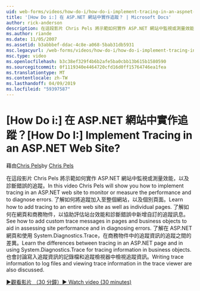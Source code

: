 ```yaml
---
uid: web-forms/videos/how-do-i/how-do-i-implement-tracing-in-an-aspnet-web-site
title: '[How Do i:] 在 ASP.NET 網站中實作追蹤？ | Microsoft Docs'
author: rick-anderson
description: 在這段影片 Chris Pels 將示範如何實作 ASP.NET 網站中監視或測量效能，以及診斷錯誤的追蹤。 了解如何...
ms.author: riande
ms.date: 11/05/2007
ms.assetid: b3abbbef-ddac-4c8e-a068-5bab31db5931
msc.legacyurl: /web-forms/videos/how-do-i/how-do-i-implement-tracing-in-an-aspnet-web-site
msc.type: video
ms.openlocfilehash: b3c38ef329f4b6b2afe5ba0cbb13b615b1580590
ms.sourcegitcommit: 0f1119340e4464720cfd16d0ff15764746ea1fea
ms.translationtype: MT
ms.contentlocale: zh-TW
ms.lasthandoff: 04/09/2019
ms.locfileid: "59397587"
---
```

# <a name="how-do-i--implement-tracing-in-an-aspnet-web-site"></a><span data-ttu-id="62f25-105">[How Do i:] 在 ASP.NET 網站中實作追蹤？</span><span class="sxs-lookup"><span data-stu-id="62f25-105">[How Do I:]  Implement Tracing in an ASP.NET Web Site?</span></span>

<span data-ttu-id="62f25-106">藉由[Chris Pels](https://twitter.com/chrispels)</span><span class="sxs-lookup"><span data-stu-id="62f25-106">by [Chris Pels](https://twitter.com/chrispels)</span></span>

<span data-ttu-id="62f25-107">在這段影片 Chris Pels 將示範如何實作 ASP.NET 網站中監視或測量效能，以及診斷錯誤的追蹤。</span><span class="sxs-lookup"><span data-stu-id="62f25-107">In this video Chris Pels will show you how to implement tracing in an ASP.NET web site to monitor or measure the performance and to diagnose errors.</span></span> <span data-ttu-id="62f25-108">了解如何將追蹤加入至整個網站，以及個別頁面。</span><span class="sxs-lookup"><span data-stu-id="62f25-108">Learn how to add tracing to an entire web site as well as individual pages.</span></span> <span data-ttu-id="62f25-109">了解如何在網頁和商務物件，以協助評估站台效能和診斷錯誤中新增自訂的追蹤訊息。</span><span class="sxs-lookup"><span data-stu-id="62f25-109">See how to add custom trace messages in pages and business objects to aid in assessing site performance and in diagnosing errors.</span></span> <span data-ttu-id="62f25-110">了解在 ASP.NET 網頁和使用 System.Diagnostics.Trace，在商務物件中的追蹤資訊的追蹤之間的差異。</span><span class="sxs-lookup"><span data-stu-id="62f25-110">Learn the differences between tracing in an ASP.NET page and in using System.Diagnostics.Trace for tracing information in business objects.</span></span> <span data-ttu-id="62f25-111">也會討論寫入追蹤資訊的記錄檔和追蹤檢視器中檢視追蹤資訊。</span><span class="sxs-lookup"><span data-stu-id="62f25-111">Writing trace information to log files and viewing trace information in the trace viewer are also discussed.</span></span>

[<span data-ttu-id="62f25-112">&#9654;觀看影片 （30 分鐘）</span><span class="sxs-lookup"><span data-stu-id="62f25-112">&#9654; Watch video (30 minutes)</span></span>](https://channel9.msdn.com/Blogs/ASP-NET-Site-Videos/how-do-i-implement-tracing-in-an-aspnet-web-site)
